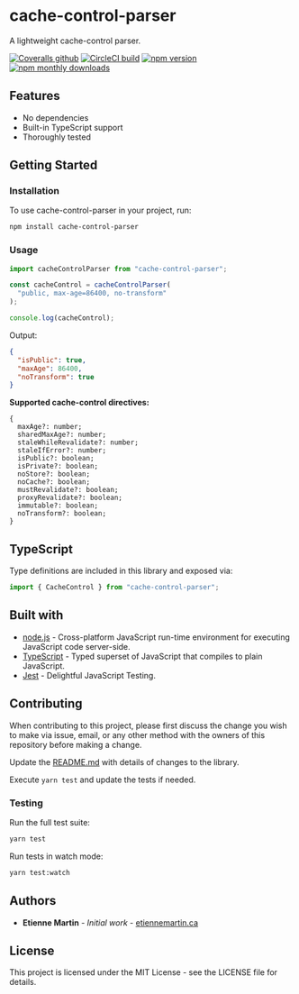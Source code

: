 # cache-control-parser

A lightweight cache-control parser.

[![Coveralls github](https://img.shields.io/coveralls/github/etienne-martin/cache-control-parser.svg)](https://coveralls.io/github/etienne-martin/cache-control-parser)
[![CircleCI build](https://img.shields.io/circleci/project/github/etienne-martin/cache-control-parser.svg)](https://circleci.com/gh/etienne-martin/cache-control-parser)
[![npm version](https://img.shields.io/npm/v/cache-control-parser.svg)](https://www.npmjs.com/package/cache-control-parser)
[![npm monthly downloads](https://img.shields.io/npm/dm/cache-control-parser.svg)](https://www.npmjs.com/package/cache-control-parser)

## Features

- No dependencies
- Built-in TypeScript support
- Thoroughly tested

## Getting Started

### Installation

To use cache-control-parser in your project, run:

```bash
npm install cache-control-parser
```

### Usage

```javascript
import cacheControlParser from "cache-control-parser";

const cacheControl = cacheControlParser(
  "public, max-age=86400, no-transform"
);

console.log(cacheControl);
```

Output:

```json
{
  "isPublic": true,
  "maxAge": 86400,
  "noTransform": true
}
```

**Supported cache-control directives:**

```
{
  maxAge?: number;
  sharedMaxAge?: number;
  staleWhileRevalidate?: number;
  staleIfError?: number;
  isPublic?: boolean;
  isPrivate?: boolean;
  noStore?: boolean;
  noCache?: boolean;
  mustRevalidate?: boolean;
  proxyRevalidate?: boolean;
  immutable?: boolean;
  noTransform?: boolean;
}
```

## TypeScript

Type definitions are included in this library and exposed via:

```typescript
import { CacheControl } from "cache-control-parser";
```

## Built with

- [node.js](https://nodejs.org/en/) - Cross-platform JavaScript run-time environment for executing JavaScript code server-side.
- [TypeScript](https://www.typescriptlang.org/) - Typed superset of JavaScript that compiles to plain JavaScript.
- [Jest](https://facebook.github.io/jest/) - Delightful JavaScript Testing.

## Contributing

When contributing to this project, please first discuss the change you wish to make via issue, email, or any other method with the owners of this repository before making a change.

Update the [README.md](https://github.com/etienne-martin/cache-control-parser/blob/master/README.md) with details of changes to the library.

Execute `yarn test` and update the tests if needed.

### Testing

Run the full test suite:

```bash
yarn test
```

Run tests in watch mode:

```bash
yarn test:watch
```

## Authors

- **Etienne Martin** - _Initial work_ - [etiennemartin.ca](https://etiennemartin.ca/)

## License

This project is licensed under the MIT License - see the LICENSE file for details.
